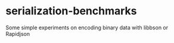 # serialization-benchmarks
Some simple experiments on encoding binary data with libbson or Rapidjson
